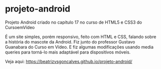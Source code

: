 # projeto-android
 Projeto Android criado no capítulo 17 no curso de HTML5 e CSS3 do CursoemVídeo 

É um site simples, porém responsivo, feito com HTML e CSS, falando sobre a história do mascote da Android. 
Fiz junto do professor Gustavo Guanabara do Curso em Vídeo. E fiz algumas modificações usando media queries para torná-lo mais adaptável para dispositivos móveis.

Veja aqui: https://beatrizvsgoncalves.github.io/projeto-android/
